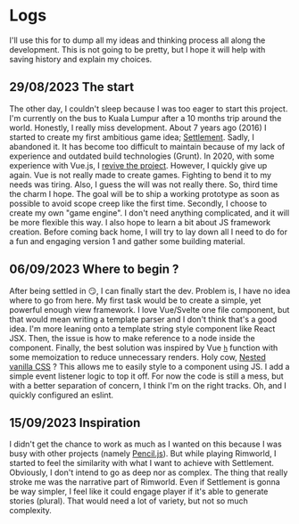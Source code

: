 # Logs

I'll use this for to dump all my ideas and thinking process all along the development. This is not going to be pretty, but I hope it will help with saving history and explain my choices.


## 29/08/2023 The start

The other day, I couldn't sleep because I was too eager to start this project. I'm currently on the bus to Kuala Lumpur after a 10 months trip around the world. Honestly, I really miss development.
About 7 years ago (2016) I started to create my first ambitious game idea; [Settlement](https://github.com/GMartigny/settlement). Sadly, I abandoned it. It has become too difficult to maintain because of my lack of experience and outdated build technologies (Grunt).
In 2020, with some experience with Vue.js, I [revive the project](https://github.com/GMartigny/settlement2). However, I quickly give up again. Vue is not really made to create games. Fighting to bend it to my needs was tiring. Also, I guess the will was not really there.
So, third time the charm I hope. The goal will be to ship a working prototype as soon as possible to avoid scope creep like the first time. Secondly, I choose to create my own "game engine". I don't need anything complicated, and it will be more flexible this way. I also hope to learn a bit about JS framework creation.
Before coming back home, I will try to lay down all I need to do for a fun and engaging version 1 and gather some building material.

## 06/09/2023 Where to begin ?

After being settled in 😏, I can finally start the dev. Problem is, I have no idea where to go from here. My first task would be to create a simple, yet powerful enough view framework. I love Vue/Svelte one file component, but that would mean writing a template parser and I don't think that's a good idea. I'm more leaning onto a template string style component like React JSX. Then, the issue is how to make reference to a node inside the component.
Finally, the best solution was inspired by Vue [`h`](https://vuejs.org/guide/extras/render-function.html) function with some memoization to reduce unnecessary renders. 
Holy cow, [Nested vanilla CSS](https://developer.mozilla.org/en-US/docs/Web/CSS/CSS_nesting/Using_CSS_nesting) ? This allows me to easily style to a component using JS.
I add a simple event listener logic to top it off.
For now the code is still a mess, but with a better separation of concern, I think I'm on the right tracks.
Oh, and I quickly configured an eslint.

## 15/09/2023 Inspiration

I didn't get the chance to work as much as I wanted on this because I was busy with other projects (namely [Pencil.js](https://github.com/pencil-js/pencil.js)). But while playing Rimworld, I started to feel the similarity with what I want to achieve with Settlement. Obviously, I don't intend to go as deep nor as complex. The thing that really stroke me was the narrative part of Rimworld. Even if Settlement is gonna be way simpler, I feel like it could engage player if it's able to generate stories (plural). That would need a lot of variety, but not so much complexity.

